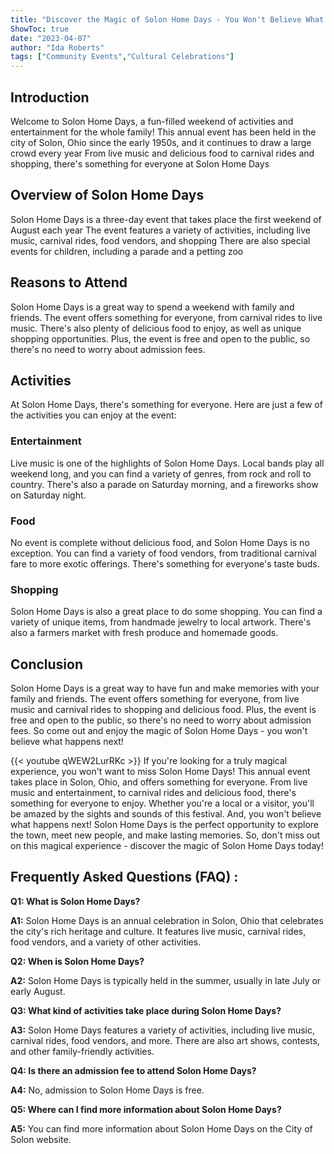 ```yaml
---
title: "Discover the Magic of Solon Home Days - You Won't Believe What Happens Next!"
ShowToc: true 
date: "2023-04-07"
author: "Ida Roberts" 
tags: ["Community Events","Cultural Celebrations"]
---
```

## Introduction
Welcome to Solon Home Days, a fun-filled weekend of activities and entertainment for the whole family! This annual event has been held in the city of Solon, Ohio since the early 1950s, and it continues to draw a large crowd every year From live music and delicious food to carnival rides and shopping, there's something for everyone at Solon Home Days 

## Overview of Solon Home Days
Solon Home Days is a three-day event that takes place the first weekend of August each year The event features a variety of activities, including live music, carnival rides, food vendors, and shopping There are also special events for children, including a parade and a petting zoo

## Reasons to Attend
Solon Home Days is a great way to spend a weekend with family and friends. The event offers something for everyone, from carnival rides to live music. There's also plenty of delicious food to enjoy, as well as unique shopping opportunities. Plus, the event is free and open to the public, so there's no need to worry about admission fees.

## Activities
At Solon Home Days, there's something for everyone. Here are just a few of the activities you can enjoy at the event: 

### Entertainment 
Live music is one of the highlights of Solon Home Days. Local bands play all weekend long, and you can find a variety of genres, from rock and roll to country. There's also a parade on Saturday morning, and a fireworks show on Saturday night.

### Food 
No event is complete without delicious food, and Solon Home Days is no exception. You can find a variety of food vendors, from traditional carnival fare to more exotic offerings. There's something for everyone's taste buds.

### Shopping 
Solon Home Days is also a great place to do some shopping. You can find a variety of unique items, from handmade jewelry to local artwork. There's also a farmers market with fresh produce and homemade goods.

## Conclusion
Solon Home Days is a great way to have fun and make memories with your family and friends. The event offers something for everyone, from live music and carnival rides to shopping and delicious food. Plus, the event is free and open to the public, so there's no need to worry about admission fees. So come out and enjoy the magic of Solon Home Days - you won't believe what happens next!

{{< youtube qWEW2LurRKc >}} 
If you're looking for a truly magical experience, you won't want to miss Solon Home Days! This annual event takes place in Solon, Ohio, and offers something for everyone. From live music and entertainment, to carnival rides and delicious food, there's something for everyone to enjoy. Whether you're a local or a visitor, you'll be amazed by the sights and sounds of this festival. And, you won't believe what happens next! Solon Home Days is the perfect opportunity to explore the town, meet new people, and make lasting memories. So, don't miss out on this magical experience - discover the magic of Solon Home Days today!

## Frequently Asked Questions (FAQ) :
**Q1: What is Solon Home Days?**

**A1:** Solon Home Days is an annual celebration in Solon, Ohio that celebrates the city's rich heritage and culture. It features live music, carnival rides, food vendors, and a variety of other activities.

**Q2: When is Solon Home Days?**

**A2:** Solon Home Days is typically held in the summer, usually in late July or early August.

**Q3: What kind of activities take place during Solon Home Days?**

**A3:** Solon Home Days features a variety of activities, including live music, carnival rides, food vendors, and more. There are also art shows, contests, and other family-friendly activities.

**Q4: Is there an admission fee to attend Solon Home Days?**

**A4:** No, admission to Solon Home Days is free.

**Q5: Where can I find more information about Solon Home Days?**

**A5:** You can find more information about Solon Home Days on the City of Solon website.



